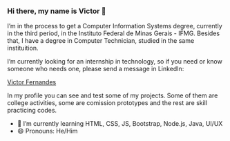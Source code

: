 ### Hi there, my name is Victor 👋
I’m in the process to get a Computer Information Systems degree, currently in the third period, in the Instituto Federal de Minas Gerais - IFMG. Besides that, I have a degree in Computer Technician, studied in the same instituition.

I’m currently looking for an internship in technology, so if you need or know someone who needs one, please send a message in LinkedIn:
<div class="badge-base LI-profile-badge" data-locale="pt_BR" data-size="medium" data-theme="light" data-type="VERTICAL" data-vanity="victor-fernandes-9286a8238" data-version="v1"><a class="badge-base__link LI-simple-link" href="https://br.linkedin.com/in/victor-fernandes-9286a8238?trk=profile-badge">Victor Fernandes</a></div>

In my profile you can see and test some of my projects. Some of them are college activities, some are comission prototypes and the rest are skill practicing codes.

- 🌱 I’m currently learning HTML, CSS, JS, Bootstrap, Node.js, Java, UI/UX
- 😄 Pronouns: He/Him

<script src="https://platform.linkedin.com/badges/js/profile.js" async defer type="text/javascript"></script>
